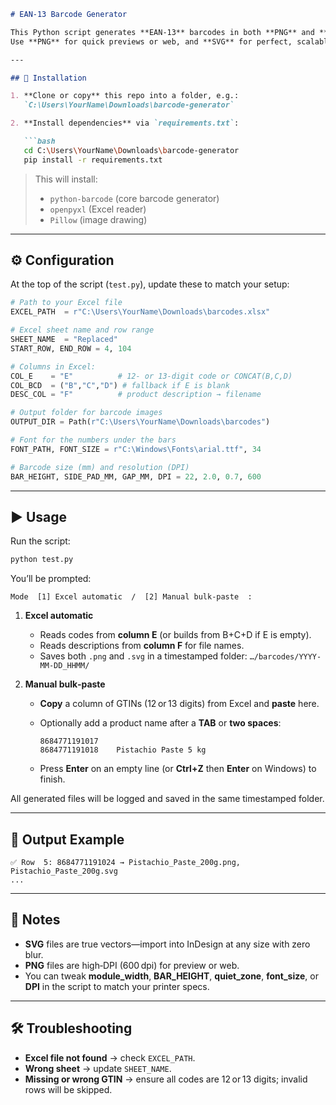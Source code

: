 ````markdown
# EAN‑13 Barcode Generator

This Python script generates **EAN‑13** barcodes in both **PNG** and **SVG** formats.  
Use **PNG** for quick previews or web, and **SVG** for perfect, scalable vector art (ideal for InDesign).

---

## 🚀 Installation

1. **Clone or copy** this repo into a folder, e.g.:  
   `C:\Users\YourName\Downloads\barcode-generator`

2. **Install dependencies** via `requirements.txt`:

   ```bash
   cd C:\Users\YourName\Downloads\barcode-generator
   pip install -r requirements.txt
````

> This will install:
>
> * `python-barcode` (core barcode generator)
> * `openpyxl`     (Excel reader)
> * `Pillow`       (image drawing)

---

## ⚙️ Configuration

At the top of the script (`test.py`), update these to match your setup:

```python
# Path to your Excel file
EXCEL_PATH  = r"C:\Users\YourName\Downloads\barcodes.xlsx"

# Excel sheet name and row range
SHEET_NAME  = "Replaced"
START_ROW, END_ROW = 4, 104

# Columns in Excel:
COL_E    = "E"          # 12‑ or 13‑digit code or CONCAT(B,C,D)
COL_BCD  = ("B","C","D") # fallback if E is blank
DESC_COL = "F"          # product description → filename

# Output folder for barcode images
OUTPUT_DIR = Path(r"C:\Users\YourName\Downloads\barcodes")

# Font for the numbers under the bars
FONT_PATH, FONT_SIZE = r"C:\Windows\Fonts\arial.ttf", 34

# Barcode size (mm) and resolution (DPI)
BAR_HEIGHT, SIDE_PAD_MM, GAP_MM, DPI = 22, 2.0, 0.7, 600
```

---

## ▶️ Usage

Run the script:

```bash
python test.py
```

You’ll be prompted:

```
Mode  [1] Excel automatic  /  [2] Manual bulk‑paste  :
```

1. **Excel automatic**

   * Reads codes from **column E** (or builds from B+C+D if E is empty).
   * Reads descriptions from **column F** for file names.
   * Saves both `.png` and `.svg` in a timestamped folder:
     `…/barcodes/YYYY-MM-DD_HHMM/`

2. **Manual bulk‑paste**

   * **Copy** a column of GTINs (12 or 13 digits) from Excel and **paste** here.
   * Optionally add a product name after a **TAB** or **two spaces**:

     ```
     8684771191017
     8684771191018    Pistachio Paste 5 kg
     ```
   * Press **Enter** on an empty line (or **Ctrl+Z** then **Enter** on Windows) to finish.

All generated files will be logged and saved in the same timestamped folder.

---

## 📂 Output Example

```
✅ Row  5: 8684771191024 → Pistachio_Paste_200g.png, Pistachio_Paste_200g.svg
...
```

---

## 📝 Notes

* **SVG** files are true vectors—import into InDesign at any size with zero blur.
* **PNG** files are high‑DPI (600 dpi) for preview or web.
* You can tweak **module\_width**, **BAR\_HEIGHT**, **quiet\_zone**, **font\_size**, or **DPI** in the script to match your printer specs.

---

## 🛠 Troubleshooting

* **Excel file not found** → check `EXCEL_PATH`.
* **Wrong sheet** → update `SHEET_NAME`.
* **Missing or wrong GTIN** → ensure all codes are 12 or 13 digits; invalid rows will be skipped.

```
```
